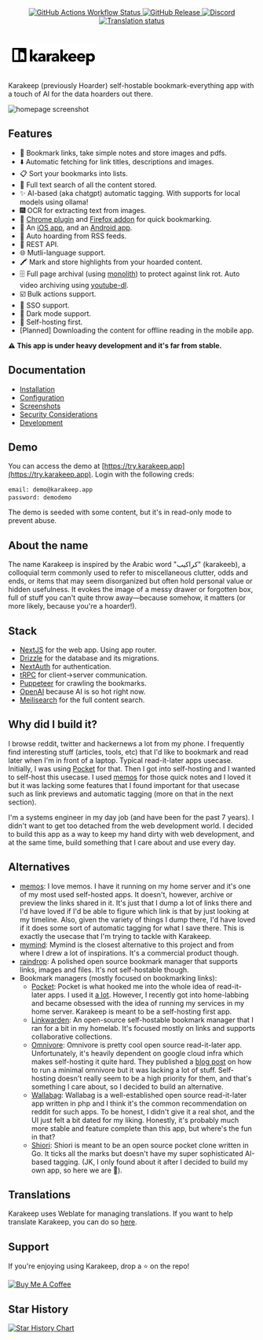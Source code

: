 <div align="center">
    <a href="https://github.com/hoarder-app/hoarder/actions/workflows/ci.yml">
        <img alt="GitHub Actions Workflow Status" src="https://img.shields.io/github/actions/workflow/status/hoarder-app/hoarder/ci.yml" />
    </a>
    <a href="https://github.com/hoarder-app/hoarder/releases">
        <img alt="GitHub Release" src="https://img.shields.io/github/v/release/hoarder-app/hoarder" />
    </a>
    <a href="https://discord.gg/NrgeYywsFh">
        <img alt="Discord" src="https://img.shields.io/discord/1223681308962721802?label=chat%20on%20discord" />
    </a>
    <a href="https://hosted.weblate.org/engage/hoarder/">
        <img src="https://hosted.weblate.org/widget/hoarder/hoarder/svg-badge.svg" alt="Translation status" />
    </a>
</div>

# <img height="50px" src="./screenshots/logo.png" />

Karakeep (previously Hoarder) self-hostable bookmark-everything app with a touch of AI for the data hoarders out there.

![homepage screenshot](https://github.com/hoarder-app/hoarder/blob/main/screenshots/homepage.png?raw=true)

## Features

- 🔗 Bookmark links, take simple notes and store images and pdfs.
- ⬇️ Automatic fetching for link titles, descriptions and images.
- 📋 Sort your bookmarks into lists.
- 🔎 Full text search of all the content stored.
- ✨ AI-based (aka chatgpt) automatic tagging. With supports for local models using ollama!
- 🎆 OCR for extracting text from images.
- 🔖 [Chrome plugin](https://chromewebstore.google.com/detail/hoarder/kgcjekpmcjjogibpjebkhaanilehneje) and [Firefox addon](https://addons.mozilla.org/en-US/firefox/addon/hoarder/) for quick bookmarking.
- 📱 An [iOS app](https://apps.apple.com/us/app/hoarder-app/id6479258022), and an [Android app](https://play.google.com/store/apps/details?id=app.hoarder.hoardermobile&pcampaignid=web_share).
- 📰 Auto hoarding from RSS feeds.
- 🔌 REST API.
- 🌐 Mutli-language support.
- 🖍️ Mark and store highlights from your hoarded content.
- 🗄️ Full page archival (using [monolith](https://github.com/Y2Z/monolith)) to protect against link rot. Auto video archiving using [youtube-dl](https://github.com/marado/youtube-dl).
- ☑️ Bulk actions support.
- 🔐 SSO support.
- 🌙 Dark mode support.
- 💾 Self-hosting first.
- [Planned] Downloading the content for offline reading in the mobile app.

**⚠️ This app is under heavy development and it's far from stable.**

## Documentation

- [Installation](https://docs.hoarder.app/Installation/docker)
- [Configuration](https://docs.hoarder.app/configuration)
- [Screenshots](https://docs.hoarder.app/screenshots)
- [Security Considerations](https://docs.hoarder.app/security-considerations)
- [Development](https://docs.hoarder.app/Development/setup)

## Demo

You can access the demo at [https://try.karakeep.app](https://try.karakeep.app). Login with the following creds:

```
email: demo@karakeep.app
password: demodemo
```

The demo is seeded with some content, but it's in read-only mode to prevent abuse.

## About the name

The name Karakeep is inspired by the Arabic word "كراكيب" (karakeeb), a colloquial term commonly used to refer to miscellaneous clutter, odds and ends, or items that may seem disorganized but often hold personal value or hidden usefulness. It evokes the image of a messy drawer or forgotten box, full of stuff you can't quite throw away—because somehow, it matters (or more likely, because you're a hoarder!).

## Stack

- [NextJS](https://nextjs.org/) for the web app. Using app router.
- [Drizzle](https://orm.drizzle.team/) for the database and its migrations.
- [NextAuth](https://next-auth.js.org) for authentication.
- [tRPC](https://trpc.io) for client->server communication.
- [Puppeteer](https://pptr.dev/) for crawling the bookmarks.
- [OpenAI](https://openai.com/) because AI is so hot right now.
- [Meilisearch](https://meilisearch.com) for the full content search.

## Why did I build it?

I browse reddit, twitter and hackernews a lot from my phone. I frequently find interesting stuff (articles, tools, etc) that I'd like to bookmark and read later when I'm in front of a laptop. Typical read-it-later apps usecase. Initially, I was using [Pocket](https://getpocket.com) for that. Then I got into self-hosting and I wanted to self-host this usecase. I used [memos](https://github.com/usememos/memos) for those quick notes and I loved it but it was lacking some features that I found important for that usecase such as link previews and automatic tagging (more on that in the next section).

I'm a systems engineer in my day job (and have been for the past 7 years). I didn't want to get too detached from the web development world. I decided to build this app as a way to keep my hand dirty with web development, and at the same time, build something that I care about and use every day.

## Alternatives

- [memos](https://github.com/usememos/memos): I love memos. I have it running on my home server and it's one of my most used self-hosted apps. It doesn't, however, archive or preview the links shared in it. It's just that I dump a lot of links there and I'd have loved if I'd be able to figure which link is that by just looking at my timeline. Also, given the variety of things I dump there, I'd have loved if it does some sort of automatic tagging for what I save there. This is exactly the usecase that I'm trying to tackle with Karakeep.
- [mymind](https://mymind.com/): Mymind is the closest alternative to this project and from where I drew a lot of inspirations. It's a commercial product though.
- [raindrop](https://raindrop.io): A polished open source bookmark manager that supports links, images and files. It's not self-hostable though.
- Bookmark managers (mostly focused on bookmarking links):
    - [Pocket](https://getpocket.com): Pocket is what hooked me into the whole idea of read-it-later apps. I used it [a lot](https://blog.mbassem.com/2019/01/27/favorite-articles-2018/). However, I recently got into home-labbing and became obsessed with the idea of running my services in my home server. Karakeep is meant to be a self-hosting first app.
    - [Linkwarden](https://linkwarden.app/): An open-source self-hostable bookmark manager that I ran for a bit in my homelab. It's focused mostly on links and supports collaborative collections.
    - [Omnivore](https://omnivore.app/): Omnivore is pretty cool open source read-it-later app. Unfortunately, it's heavily dependent on google cloud infra which makes self-hosting it quite hard. They published a [blog post](https://docs.omnivore.app/self-hosting/self-hosting.html) on how to run a minimal omnivore but it was lacking a lot of stuff. Self-hosting doesn't really seem to be a high priority for them, and that's something I care about, so I decided to build an alternative.
    - [Wallabag](https://wallabag.it): Wallabag is a well-established open source read-it-later app written in php and I think it's the common recommendation on reddit for such apps. To be honest, I didn't give it a real shot, and the UI just felt a bit dated for my liking. Honestly, it's probably much more stable and feature complete than this app, but where's the fun in that?
    - [Shiori](https://github.com/go-shiori/shiori): Shiori is meant to be an open source pocket clone written in Go. It ticks all the marks but doesn't have my super sophisticated AI-based tagging. (JK, I only found about it after I decided to build my own app, so here we are 🤷).

## Translations

Karakeep uses Weblate for managing translations. If you want to help translate Karakeep, you can do so [here](https://hosted.weblate.org/engage/hoarder/).

## Support

If you're enjoying using Karakeep, drop a ⭐️ on the repo!

<a href="https://www.buymeacoffee.com/mbassem" target="_blank"><img src="https://cdn.buymeacoffee.com/buttons/v2/default-yellow.png" alt="Buy Me A Coffee" style="height: 60px !important;width: 217px !important;" ></a>

## Star History

[![Star History Chart](https://api.star-history.com/svg?repos=hoarder-app/hoarder&type=Date)](https://star-history.com/#hoarder-app/hoarder&Date)
